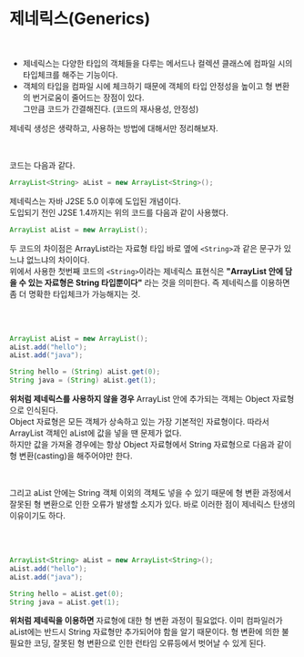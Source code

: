 # 제네릭스(Generics)
<br>

- 제네릭스는 다양한 타입의 객체들을 다루는 메서드나 컬렉션 클래스에 컴파일 시의 타입체크를 해주는 기능이다.    
- 객체의 타입을 컴파일 시에 체크하기 때문에 객체의 타입 안정성을 높이고 형 변환의 번거로움이 줄어드는 장점이 있다.    
그만큼 코드가 간결해진다. (코드의 재사용성, 안정성)
     
제네릭 생성은 생략하고, 사용하는 방법에 대해서만 정리해보자.

<br>

코드는 다음과 같다. 

```java
ArrayList<String> aList = new ArrayList<String>();
```

제네릭스는 자바 J2SE 5.0 이후에 도입된 개념이다.     
도입되기 전인 J2SE 1.4까지는 위의 코드를 다음과 같이 사용했다. 

```java
ArrayList aList = new ArrayList();
```

두 코드의 차이점은 ArrayList라는 자료형 타입 바로 옆에 `<String>`과 같은 문구가 있느냐 없느냐의 차이이다.     
위에서 사용한 첫번째 코드의 `<String>`이라는 제네릭스 표현식은 **"ArrayList 안에 담을 수 있는 자료형은 String 타입뿐이다"** 라는 것을 의미한다. 즉 제네릭스를 이용하면 좀 더 명확한 타입체크가 가능해지는 것. 

<br><br/>

```java
ArrayList aList = new ArrayList();
aList.add("hello");
aList.add("java");

String hello = (String) aList.get(0);
String java = (String) aList.get(1);
```

**위처럼 제네릭스를 사용하지 않을 경우** ArrayList 안에 추가되는 객체는 Object 자료형으로 인식된다.     
Object 자료형은 모든 객체가 상속하고 있는 가장 기본적인 자료형이다. 따라서 ArrayList 객체인 aList에 값을 넣을 땐 문제가 없다.     
하지만 값을 가져올 경우에는 항상 Object 자료형에서 String 자료형으로 다음과 같이 형 변환(casting)을 해주어야만 한다. 

<br>

그리고 aList 안에는 String 객체 이외의 객체도 넣을 수 있기 때문에 형 변환 과정에서 잘못된 형 변환으로 인한 오류가 발생할 소지가 있다. 바로 이러한 점이 제네릭스 탄생의 이유이기도 하다. 

<br><br/>

```java 
ArrayList<String> aList = new ArrayList<String>();
aList.add("hello");
aList.add("java");

String hello = aList.get(0);
String java = aList.get(1);
```
**위처럼 제네릭을 이용하면** 자료형에 대한 형 변환 과정이 필요없다. 이미 컴파일러가 aList에는 반드시 String 자료형만 추가되어야 함을 알기 때문이다. 형 변환에 의한 불필요한 코딩, 잘못된 형 변환으로 인한 런타임 오류등에서 벗어날 수 있게 된다. 

<br>
